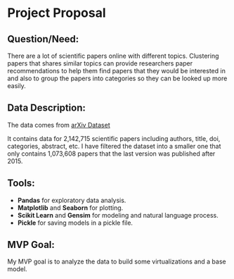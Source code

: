 # Project Proposal

## Question/Need:

There are a lot of scientific papers online with different topics.
Clustering papers that shares similar topics can provide researchers
paper recommendations to help them find papers that they would be
interested in and also to group the papers into categories so they
can be looked up more easily.

## Data Description:
The data comes from [arXiv Dataset](https://www.kaggle.com/datasets/Cornell-University/arxiv)

It contains data for 2,142,715 scientific papers including authors,
title, doi, categories, abstract, etc. I have filtered the dataset
into a smaller one that only contains 1,073,608 papers that the last
version was published after 2015.

## Tools:

* **Pandas** for exploratory data analysis.
* **Matplotlib** and **Seaborn** for plotting.
* **Scikit Learn** and **Gensim** for modeling and natural language process.
* **Pickle** for saving models in a pickle file.


## MVP Goal:
My MVP goal is to analyze the data to build some virtualizations and a base
model.
